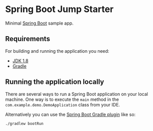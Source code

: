 # Spring Boot Jump Starter

Minimal [Spring Boot](http://projects.spring.io/spring-boot/) sample app.

## Requirements

For building and running the application you need:

- [JDK 1.8](http://www.oracle.com/technetwork/java/javase/downloads/jdk8-downloads-2133151.html)
- [Gradle](https://gradle.org)

## Running the application locally

There are several ways to run a Spring Boot application on your local machine. One way is to execute the `main` method
in the
`com.example.demo.DemoApplication` class from your IDE.

Alternatively you can use
the [Spring Boot Gradle plugin](https://docs.spring.io/spring-boot/docs/current/gradle-plugin/reference/htmlsingle/)
like so:

```shell
./gradlew bootRun
```
